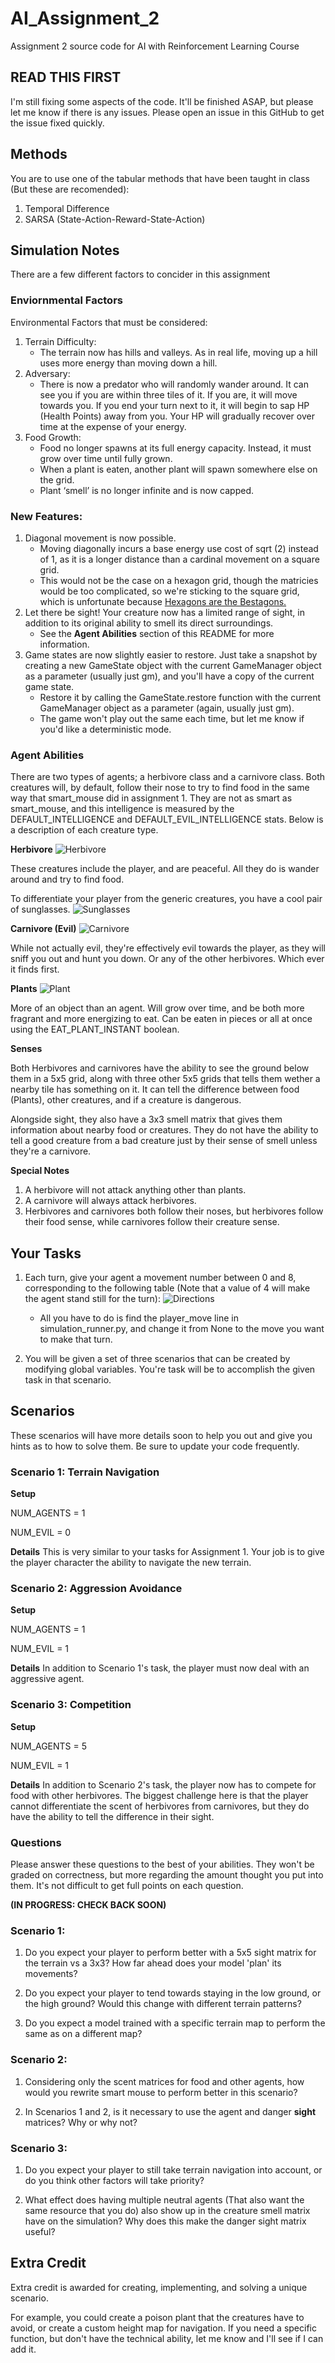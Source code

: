 # AI_Assignment_2
Assignment 2 source code for AI with Reinforcement Learning Course


## READ THIS FIRST
I'm still fixing some aspects of the code. It'll be finished ASAP, but please let me know if there is any issues. Please open an issue in this GitHub to get the issue fixed quickly. 

## Methods
You are to use one of the tabular methods that have been taught in class (But these are recomended):
1.	Temporal Difference
2.	SARSA (State-Action-Reward-State-Action)

## Simulation Notes
There are a few different factors to concider in this assignment

### Enviornmental Factors
Environmental Factors that must be considered:
1. Terrain Difficulty:
   * The terrain now has hills and valleys. As in real life, moving up a hill uses more energy than moving down a hill.  
2. Adversary:
    * There is now a predator who will randomly wander around. It can see you if you are within three tiles of it. If you are, it will move towards you. If you end your turn next to it, it will begin to sap HP (Health Points) away from you. Your HP will gradually recover over time at the expense of your energy.
3. Food Growth:
   * Food no longer spawns at its full energy capacity. Instead, it must grow over time until fully grown.
   * When a plant is eaten, another plant will spawn somewhere else on the grid.
   * Plant ‘smell’ is no longer infinite and is now capped. 

### New Features:
1. Diagonal movement is now possible. 
   * Moving diagonally incurs a base energy use cost of sqrt (2) instead of 1, as it is a longer distance than a cardinal movement on a square grid. 
   * This would not be the case on a hexagon grid, though the matricies would be too complicated, so we're sticking to the square grid, which is unfortunate because [Hexagons are the Bestagons.](https://www.youtube.com/watch?v=thOifuHs6eY)
2. Let there be sight! Your creature now has a limited range of sight, in addition to its original ability to smell its direct surroundings.
   * See the **Agent Abilities** section of this README for more information.
4. Game states are now slightly easier to restore. Just take a snapshot by creating a new GameState object with the current GameManager object as a parameter (usually just gm), and you'll have a copy of the current game state. 
   * Restore it by calling the GameState.restore function with the current GameManager object as a parameter (again, usually just gm). 
   * The game won't play out the same each time, but let me know if you'd like a deterministic mode.
     
### Agent Abilities
There are two types of agents; a herbivore class and a carnivore class. Both creatures will, by default, follow their nose to try to find food in the same way that smart_mouse did in assignment 1. They are not as smart as smart_mouse, and this intelligence is measured by the DEFAULT_INTELLIGENCE and DEFAULT_EVIL_INTELLIGENCE stats. Below is a description of each creature type.

**Herbivore** ![Herbivore](src/art_assets/agent_faces/agent_faces_neutral.png)

These creatures include the player, and are peaceful. All they do is wander around and try to find food.

To differentiate your player from the generic creatures, you have a cool pair of sunglasses.
![Sunglasses](src/art_assets/agent_faces/agent_faces_main.png)

**Carnivore (Evil)** ![Carnivore](src/art_assets/agent_faces/agent_faces_evil.png)

While not actually evil, they're effectively evil towards the player, as they will sniff you out and hunt you down. Or any of the other herbivores. Which ever it finds first.

**Plants** ![Plant](src/art_assets/plant_growth/plant5.png)

More of an object than an agent. Will grow over time, and be both more fragrant and more energizing to eat. Can be eaten in pieces or all at once using the EAT_PLANT_INSTANT boolean.

**Senses**

Both Herbivores and carnivores have the ability to see the ground below them in a 5x5 grid, along with three other 5x5 grids that tells them wether a nearby tile has something on it. It can tell the difference between food (Plants), other creatures, and if a creature is dangerous.

Alongside sight, they also have a 3x3 smell matrix that gives them information about nearby food or creatures. They do not have the ability to tell a good creature from a bad creature just by their sense of smell unless they're a carnivore.

**Special Notes**

1. A herbivore will not attack anything other than plants.
2. A carnivore will always attack herbivores.
3. Herbivores and carnivores both follow their noses, but herbivores follow their food sense, while carnivores follow their creature sense.

## Your Tasks
1)	Each turn, give your agent a movement number between 0 and 8, corresponding to the following table (Note that a value of 4 will make the agent stand still for the turn):
![Directions](readme_imgs/directions.png)

    * All you have to do is find the player_move line in simulation_runner.py, and change it from None to the move you want to make that turn.

 2) You will be given a set of three scenarios that can be created by modifying global variables. You're task will be to accomplish the given task in that scenario.

## Scenarios
 
These scenarios will have more details soon to help you out and give you hints as to how to solve them.
Be sure to update your code frequently.

### Scenario 1: Terrain Navigation
**Setup**

NUM_AGENTS = 1

NUM_EVIL = 0

**Details**
This is very similar to your tasks for Assignment 1. Your job is to give the player character the ability to navigate the new terrain. 


### Scenario 2: Aggression Avoidance
**Setup**

NUM_AGENTS = 1

NUM_EVIL = 1

**Details**
In addition to Scenario 1's task, the player must now deal with an aggressive agent.

### Scenario 3: Competition
**Setup**

NUM_AGENTS = 5

NUM_EVIL = 1

**Details**
In addition to Scenario 2's task, the player now has to compete for food with other herbivores. The biggest challenge here is that the player cannot differentiate the scent of herbivores from carnivores, but they do have the ability to tell the difference in their sight.

### Questions
Please answer these questions to the best of your abilities. They won't be graded on correctness, but more regarding the amount thought you put into them. It's not difficult to get full points on each question.

**(IN PROGRESS: CHECK BACK SOON)**

### Scenario 1:

1) Do you expect your player to perform better with a 5x5 sight matrix for the terrain vs a 3x3? How far ahead does your model 'plan' its movements?

2) Do you expect your player to tend towards staying in the low ground, or the high ground? Would this change with different terrain patterns?

3) Do you expect a model trained with a specific terrain map to perform the same as on a different map?


### Scenario 2:

1) Considering only the scent matrices for food and other agents, how would you rewrite smart mouse to perform better in this scenario?

2) In Scenarios 1 and 2, is it necessary to use the agent and danger **sight** matrices? Why or why not?


### Scenario 3: 
   1) Do you expect your player to still take terrain navigation into account, or do you think other factors will take priority?

   2) What effect does having multiple neutral agents (That also want the same resource that you do) also show up in the creature smell matrix have on the simulation? Why does this make the danger sight matrix useful? 


## Extra Credit

Extra credit is awarded for creating, implementing, and solving a unique scenario. 

For example, you could create a poison plant that the creatures have to avoid, or create a custom height map for navigation. If you need a specific function, but don't have the technical ability, let me know and I'll see if I can add it.
